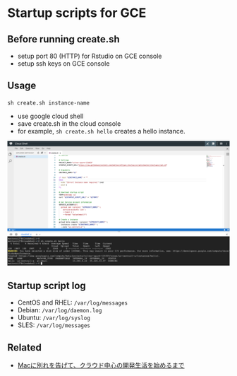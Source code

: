 # Startup scripts for GCE

## Before running create.sh

- setup port 80 (HTTP) for Rstudio on GCE console
- setup ssh keys on GCE console

## Usage

```
sh create.sh instance-name
```

- use google cloud shell
- save create.sh in the cloud console
- for example, `sh create.sh hello` creates a hello instance.

![cloud_console](./imgs/startup.png)

## Startup script log

- CentOS and RHEL: `/var/log/messages`
- Debian: `/var/log/daemon.log`
- Ubuntu: `/var/log/syslog`
- SLES: `/var/log/messages`

## Related

- [Macに別れを告げて、クラウド中心の開発生活を始めるまで](https://qiita.com/cognitom/items/c489991a05f9abac748f)

